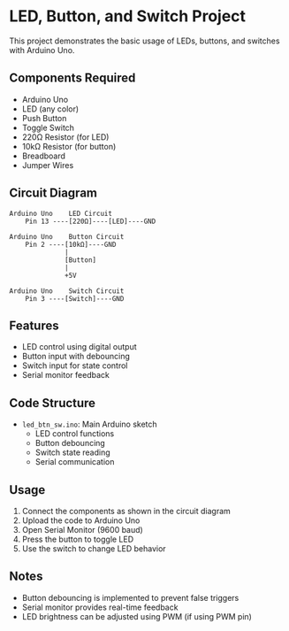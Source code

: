 # LED, Button, and Switch Project

This project demonstrates the basic usage of LEDs, buttons, and switches with Arduino Uno.

## Components Required
- Arduino Uno
- LED (any color)
- Push Button
- Toggle Switch
- 220Ω Resistor (for LED)
- 10kΩ Resistor (for button)
- Breadboard
- Jumper Wires

## Circuit Diagram
```
Arduino Uno    LED Circuit
    Pin 13 ----[220Ω]----[LED]----GND

Arduino Uno    Button Circuit
    Pin 2 ----[10kΩ]----GND
              |
              [Button]
              |
              +5V

Arduino Uno    Switch Circuit
    Pin 3 ----[Switch]----GND
```

## Features
- LED control using digital output
- Button input with debouncing
- Switch input for state control
- Serial monitor feedback

## Code Structure
- `led_btn_sw.ino`: Main Arduino sketch
  - LED control functions
  - Button debouncing
  - Switch state reading
  - Serial communication

## Usage
1. Connect the components as shown in the circuit diagram
2. Upload the code to Arduino Uno
3. Open Serial Monitor (9600 baud)
4. Press the button to toggle LED
5. Use the switch to change LED behavior

## Notes
- Button debouncing is implemented to prevent false triggers
- Serial monitor provides real-time feedback
- LED brightness can be adjusted using PWM (if using PWM pin) 
